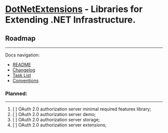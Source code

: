 #  [DotNetExtensions][dotnetextensions] - Libraries for Extending .NET Infrastructure.

## Roadmap
---
Docs navigation:
* [README][root.readme]
* [Changelog][docs.changelog]
* [Task List][docs.tasklist]
* [Conventions][docs.conventions]

### Planned:
---
1. [ ] OAuth 2.0 authorization server minimal required features library;
2. [ ] OAuth 2.0 authorization server demo;
3. [ ] OAuth 2.0 authorization server storage;
4. [ ] OAuth 2.0 authorization server extensions;



<!-- LINKS -->

<!-- dotnetextensions -->

[dotnetextensions]: https://dotnetextensions.com

<!-- root -->

[root.readme]: README.md

<!-- docs -->

[docs.changelog]: CHANGELOG.md
[docs.tasklist]: TASKLIST.md
[docs.conventions]: CONVENTIONS.md
